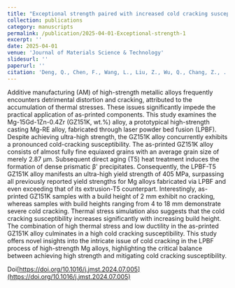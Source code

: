 ```yaml
---
title: "Exceptional strength paired with increased cold cracking susceptibility in laser powder bed fusion of a Mg-RE alloy"
collection: publications
category: manuscripts
permalink: /publication/2025-04-01-Exceptional-strength-1
excerpt: ''
date: 2025-04-01
venue: 'Journal of Materials Science & Technology'
slidesurl: ''
paperurl: ''
citation: 'Deng, Q., Chen, F., Wang, L., Liu, Z., Wu, Q., Chang, Z., ... & Ding, W. (2025). Exceptional strength paired with increased cold cracking susceptibility in laser powder bed fusion of a Mg-RE alloy. Journal of Materials Science & Technology, 213, 300-314.'
---
```


Additive manufacturing (AM) of high-strength metallic alloys frequently encounters detrimental distortion and cracking, attributed to the accumulation of thermal stresses. These issues significantly impede the practical application of as-printed components. This study examines the Mg-15Gd-1Zn-0.4Zr (GZ151K, wt.%) alloy, a prototypical high-strength casting Mg-RE alloy, fabricated through laser powder bed fusion (LPBF). Despite achieving ultra-high strength, the GZ151K alloy concurrently exhibits a pronounced cold-cracking susceptibility. The as-printed GZ151K alloy consists of almost fully fine equiaxed grains with an average grain size of merely 2.87 µm. Subsequent direct aging (T5) heat treatment induces the formation of dense prismatic β' precipitates. Consequently, the LPBF-T5 GZ151K alloy manifests an ultra-high yield strength of 405 MPa, surpassing all previously reported yield strengths for Mg alloys fabricated via LPBF and even exceeding that of its extrusion-T5 counterpart. Interestingly, as-printed GZ151K samples with a build height of 2 mm exhibit no cracking, whereas samples with build heights ranging from 4 to 18 mm demonstrate severe cold cracking. Thermal stress simulation also suggests that the cold cracking susceptibility increases significantly with increasing build height. The combination of high thermal stress and low ductility in the as-printed GZ151K alloy culminates in a high cold cracking susceptibility. This study offers novel insights into the intricate issue of cold cracking in the LPBF process of high-strength Mg alloys, highlighting the critical balance between achieving high strength and mitigating cold cracking susceptibility.

Doi[https://doi.org/10.1016/j.jmst.2024.07.005](https://doi.org/10.1016/j.jmst.2024.07.005)
